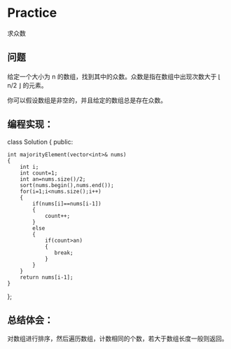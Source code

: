 # Practice
求众数
## 问题
#### 
给定一个大小为 n 的数组，找到其中的众数。众数是指在数组中出现次数大于 ⌊ n/2 ⌋ 的元素。

你可以假设数组是非空的，并且给定的数组总是存在众数。
## 编程实现：
class Solution {
public:

    int majorityElement(vector<int>& nums)
    {
        int i;
        int count=1;
        int an=nums.size()/2;
        sort(nums.begin(),nums.end());
        for(i=1;i<nums.size();i++)
        {
            if(nums[i]==nums[i-1])
            {
                count++;
            }
            else
            {
                if(count>an)
                {
                   break;
                }
            }
        }
        return nums[i-1];
    }
};
## 总结体会：
对数组进行排序，然后遍历数组，计数相同的个数，若大于数组长度一般则返回。